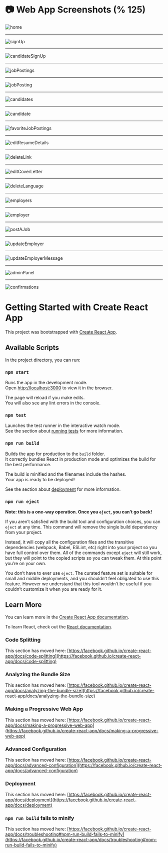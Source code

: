 # 📷 Web App Screenshots (% 125)

![home](https://res.cloudinary.com/merveucer/image/upload/v1632492138/gitHub/home_aojxni.png)

---

![signUp](https://res.cloudinary.com/merveucer/image/upload/v1632492139/gitHub/signUp_feemt8.png)

---

![candidateSignUp](https://res.cloudinary.com/merveucer/image/upload/v1632492135/gitHub/candidateSignUp_ihegn0.png)

---

![jobPostings](https://res.cloudinary.com/merveucer/image/upload/v1632492139/gitHub/jobPostings_kewets.png)

---

![jobPosting](https://res.cloudinary.com/merveucer/image/upload/v1632492137/gitHub/jobPosting_sirpum.png)

---

![candidates](https://res.cloudinary.com/merveucer/image/upload/v1632492135/gitHub/candidates_wwdolb.png)

---

![candidate](https://res.cloudinary.com/merveucer/image/upload/v1632898092/gitHub/candidate_u1stre.png)

---

![favoriteJobPostings](https://res.cloudinary.com/merveucer/image/upload/v1632492137/gitHub/favoriteJobPostings_mpvcqp.png)

---

![editResumeDetails](https://res.cloudinary.com/merveucer/image/upload/v1632492136/gitHub/editResumeDetails_lmfv5m.png)

---

![deleteLink](https://res.cloudinary.com/merveucer/image/upload/v1632492136/gitHub/deleteLink_xnjee9.png)

---

![editCoverLetter](https://res.cloudinary.com/merveucer/image/upload/v1632492136/gitHub/editCoverLetter_jjvxza.png)

---

![deleteLanguage](https://res.cloudinary.com/merveucer/image/upload/v1632492136/gitHub/deleteLanguage_klyl9v.png)

---

![employers](https://res.cloudinary.com/merveucer/image/upload/v1632492137/gitHub/employers_pjfkry.png)

---

![employer](https://res.cloudinary.com/merveucer/image/upload/v1632492136/gitHub/employer_iwrfji.png)

---

![postAJob](https://res.cloudinary.com/merveucer/image/upload/v1632890708/gitHub/postAJob_ituncv.png)

---

![updateEmployer](https://res.cloudinary.com/merveucer/image/upload/v1632492139/gitHub/updateEmployer_churcn.png)

---

![updateEmployerMessage](https://res.cloudinary.com/merveucer/image/upload/v1632492738/gitHub/updateEmployerMessage_mfmcyf.png)

---

![adminPanel](https://res.cloudinary.com/merveucer/image/upload/v1632492134/gitHub/adminPanel_ucwqas.png)

---

![confirmations](https://res.cloudinary.com/merveucer/image/upload/v1632492135/gitHub/confirmations_knwmal.png)

# Getting Started with Create React App

This project was bootstrapped with [Create React App](https://github.com/facebook/create-react-app).

## Available Scripts

In the project directory, you can run:

### `npm start`

Runs the app in the development mode.\
Open [http://localhost:3000](http://localhost:3000) to view it in the browser.

The page will reload if you make edits.\
You will also see any lint errors in the console.

### `npm test`

Launches the test runner in the interactive watch mode.\
See the section about [running tests](https://facebook.github.io/create-react-app/docs/running-tests) for more information.

### `npm run build`

Builds the app for production to the `build` folder.\
It correctly bundles React in production mode and optimizes the build for the best performance.

The build is minified and the filenames include the hashes.\
Your app is ready to be deployed!

See the section about [deployment](https://facebook.github.io/create-react-app/docs/deployment) for more information.

### `npm run eject`

**Note: this is a one-way operation. Once you `eject`, you can’t go back!**

If you aren’t satisfied with the build tool and configuration choices, you can `eject` at any time. This command will remove the single build dependency from your project.

Instead, it will copy all the configuration files and the transitive dependencies (webpack, Babel, ESLint, etc) right into your project so you have full control over them. All of the commands except `eject` will still work, but they will point to the copied scripts so you can tweak them. At this point you’re on your own.

You don’t have to ever use `eject`. The curated feature set is suitable for small and middle deployments, and you shouldn’t feel obligated to use this feature. However we understand that this tool wouldn’t be useful if you couldn’t customize it when you are ready for it.

## Learn More

You can learn more in the [Create React App documentation](https://facebook.github.io/create-react-app/docs/getting-started).

To learn React, check out the [React documentation](https://reactjs.org/).

### Code Splitting

This section has moved here: [https://facebook.github.io/create-react-app/docs/code-splitting](https://facebook.github.io/create-react-app/docs/code-splitting)

### Analyzing the Bundle Size

This section has moved here: [https://facebook.github.io/create-react-app/docs/analyzing-the-bundle-size](https://facebook.github.io/create-react-app/docs/analyzing-the-bundle-size)

### Making a Progressive Web App

This section has moved here: [https://facebook.github.io/create-react-app/docs/making-a-progressive-web-app](https://facebook.github.io/create-react-app/docs/making-a-progressive-web-app)

### Advanced Configuration

This section has moved here: [https://facebook.github.io/create-react-app/docs/advanced-configuration](https://facebook.github.io/create-react-app/docs/advanced-configuration)

### Deployment

This section has moved here: [https://facebook.github.io/create-react-app/docs/deployment](https://facebook.github.io/create-react-app/docs/deployment)

### `npm run build` fails to minify

This section has moved here: [https://facebook.github.io/create-react-app/docs/troubleshooting#npm-run-build-fails-to-minify](https://facebook.github.io/create-react-app/docs/troubleshooting#npm-run-build-fails-to-minify)